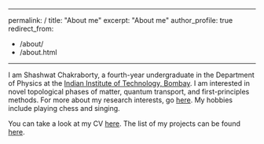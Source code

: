 
---
permalink: /
title: "About me"
excerpt: "About me"
author_profile: true
redirect_from: 
  - /about/
  - /about.html
---
I am Shashwat Chakraborty, a fourth-year undergraduate in the Department of Physics at the [Indian Institute of Technology, Bombay](https://www.iitb.ac.in/en/about-iit-bombay). I am interested in novel topological phases of matter, quantum transport, and first-principles methods. For more about my research interests, go [here](https://ShashwatChakraborty.github.io/research/). My hobbies include playing chess and singing.

You can take a look at my CV [here](https://ShashwatChakraborty.github.io/files/CV_sem6-4.pdf). The list of my projects can be found [here](https://ShashwatChakraborty.github.io/projects/).


 

